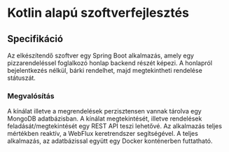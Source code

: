 # Kotlin alapú szoftverfejlesztés
## Specifikáció
Az elkészítendő szoftver egy Spring Boot alkalmazás, amely egy pizzarendeléssel foglalkozó honlap backend részét képezi. A honlapról bejelentkezés nélkül, bárki rendelhet, majd megtekintheti rendelése státuszát.

### Megvalósítás
A kínálat illetve a megrendelések perzisztensen vannak tárolva egy MongoDB adatbázisban. A kínálat megtekintését, illetve rendelések feladását/megtekintését egy REST API teszi lehetővé. Az alkalmazás teljes mértékben reaktív, a WebFlux keretrendszer segítségével. A teljes alkalmazás, az adatbázissal együtt egy Docker konténerben futtatható.